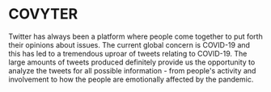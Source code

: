 # COVYTER
Twitter has always been a platform where people come together to put forth their opinions about issues. The current global concern is COVID-19 and this has led to a tremendous uproar of tweets relating to COVID-19. The large amounts of tweets produced definitely provide us the opportunity to analyze the tweets for all possible information - from people's activity and involvement to how the people are emotionally affected by the pandemic.
